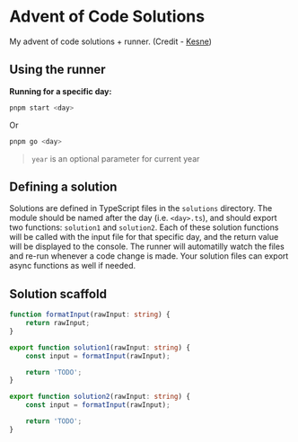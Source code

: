 # Advent of Code Solutions

My advent of code solutions + runner. (Credit - [Kesne](http://github.com/kesne))

## Using the runner

**Running for a specific day:**

```bash
pnpm start <day>
```

Or

```bash
pnpm go <day>
```

> `year` is an optional parameter for current year

## Defining a solution

Solutions are defined in TypeScript files in the `solutions` directory. The module should be named after the day (i.e. `<day>.ts`), and should export two functions: `solution1` and `solution2`. Each of these solution functions will be called with the input file for that specific day, and the return value will be displayed to the console. The runner will automatilly watch the files and re-run whenever a code change is made. Your solution files can export async functions as well if needed.

## Solution scaffold

```typescript
function formatInput(rawInput: string) {
	return rawInput;
}

export function solution1(rawInput: string) {
	const input = formatInput(rawInput);

	return 'TODO';
}

export function solution2(rawInput: string) {
	const input = formatInput(rawInput);

	return 'TODO';
}
```
